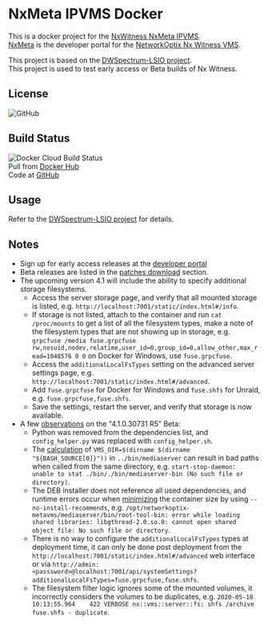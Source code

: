 # NxMeta IPVMS Docker

This is a docker project for the [NxWitness NxMeta IPVMS](https://meta.nxvms.com/).  
[NxMeta](https://meta.nxvms.com/content/about) is the developer portal for the [NetworkOptix Nx Witness VMS](https://www.networkoptix.com/nx-witness/).  

This project is based on the [DWSpectrum-LSIO project](https://github.com/ptr727/DWSpectrum-LSIO).  
This project is used to test early access or Beta builds of Nx Witness.

## License

![GitHub](https://img.shields.io/github/license/ptr727/NxMeta-LSIO)  

## Build Status

![Docker Cloud Build Status](https://img.shields.io/docker/cloud/build/ptr727/nxmeta-lsio?logo=docker)  
Pull from [Docker Hub](https://hub.docker.com/r/ptr727/nxmeta-lsio)  
Code at [GitHub](https://github.com/ptr727/NxMeta-LSIO)

## Usage

Refer to the [DWSpectrum-LSIO project](https://github.com/ptr727/DWSpectrum-LSIO) for details.

## Notes

- Sign up for early access releases at the [developer portal](https://support.networkoptix.com/hc/en-us/articles/360046713714-Get-an-Nx-Meta-Build)
- Beta releases are listed in the [patches download](https://meta.nxvms.com/downloads/patches) section.
- The upcoming version 4.1 will include the ability to specify additional storage filesystems.
  - Access the server storage page, and verify that all mounted storage is listed, e.g. `http://localhost:7001/static/index.html#/info`.
  - If storage is not listed, attach to the container and run `cat /proc/mounts` to get a list of all the filesystem types, make a note of the filesystem types that are not showing up in storage, e.g. `grpcfuse /media fuse.grpcfuse rw,nosuid,nodev,relatime,user_id=0,group_id=0,allow_other,max_read=1048576 0 0` on Docker for Windows, use `fuse.grpcfuse`.
  - Access the `additionalLocalFsTypes` setting on the advanced server settings page, e.g. `http://localhost:7001/static/index.html#/advanced`.
  - Add `fuse.grpcfuse` for Docker for Windows and `fuse.shfs` for Unraid, e.g. `fuse.grpcfuse,fuse.shfs`.
  - Save the settings, restart the server, and verify that storage is now available.
- A few [observations](https://support.networkoptix.com/hc/en-us/community/posts/360044241693-NxMeta-4-1-Beta-on-Docker) on the "4.1.0.30731 R5" Beta:
  - Python was removed from the dependencies list, and `config_helper.py` was replaced with `config_helper.sh`.
  - The [calculation](http://mywiki.wooledge.org/BashFAQ/028) of `VMS_DIR=$(dirname $(dirname "${BASH_SOURCE[0]}"))` in `../bin/mediaserver` can result in bad paths when called from the same directory, e.g. `start-stop-daemon: unable to stat ./bin/./bin/mediaserver-bin (No such file or directory)`.
  - The DEB installer does not reference all used dependencies, and runtime errors occur when [minimizing](https://ubuntu.com/blog/we-reduced-our-docker-images-by-60-with-no-install-recommends) the container size by using `--no-install-recommends`, e.g. `/opt/networkoptix-metavms/mediaserver/bin/root-tool-bin: error while loading shared libraries: libgthread-2.0.so.0: cannot open shared object file: No such file or directory`.
  - There is no way to configure the `additionalLocalFsTypes` types at deployment time, it can only be done post deployment from the `http://localhost:7001/static/index.html#/advanced` web interface or via `http://admin:<passsword>@localhost:7001/api/systemSettings?additionalLocalFsTypes=fuse.grpcfuse,fuse.shfs`.
  - The filesystem filter logic ignores some of the mounted volumes, it incorrectly considers the volumes to be duplicates, e.g. `2020-05-18 10:13:55.964    422 VERBOSE nx::vms::server::fs: shfs /archive fuse.shfs - duplicate`.
